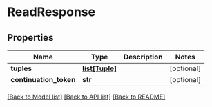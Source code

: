 # ReadResponse


## Properties
Name | Type | Description | Notes
------------ | ------------- | ------------- | -------------
**tuples** | [**list[Tuple]**](Tuple.md) |  | [optional] 
**continuation_token** | **str** |  | [optional] 

[[Back to Model list]](../README.md#documentation-for-models) [[Back to API list]](../README.md#documentation-for-api-endpoints) [[Back to README]](../README.md)


